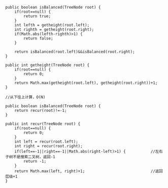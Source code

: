     public boolean isBalanced(TreeNode root) {
		if(root==null) {
			return true;
		}
		int lefth = getheight(root.left);
		int righth = getheight(root.right);
		if(Math.abs(lefth-righth)>1) {
			return false;
		}
		
		return isBalanced(root.left)&&isBalanced(root.right);
    }
	
	public int getheight(TreeNode root) {
		if(root==null) {
			return 0;
		}
		return Math.max(getheight(root.left), getheight(root.right))+1;
	}
	
	//从下往上计算，O(N)
	
	public boolean isBalanced(TreeNode root) {
		return recur(root)!=-1;
    }
	
	public int recur(TreeNode root) {
		if(root==null) {
			return 0;
		}
		int left = recur(root.left);
		int right = recur(root.right);
		if(left==-1||right==-1||Math.abs(right-left)>1) {			//左右子树不是搜索二叉树，返回-1
			return -1;
		}
		return Math.max(left, right)+1;								//返回层级+1
	}
